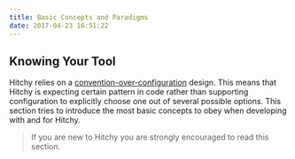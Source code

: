 ```yaml
---
title: Basic Concepts and Paradigms
date: 2017-04-23 16:51:22
---
```


## Knowing Your Tool

Hitchy relies on a [convention-over-configuration](https://en.wikipedia.org/wiki/Convention_over_configuration) design. This means that Hitchy is expecting certain pattern in code rather than supporting configuration to explicitly choose one out of several possible options. This section tries to introduce the most basic concepts to obey when developing with and for Hitchy.

> If you are new to Hitchy you are strongly encouraged to read this section.
